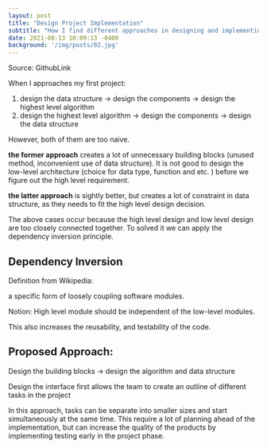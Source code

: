 ```yaml
---
layout: post
title: "Design Project Implementation"
subtitle: "How I find different approaches in designing and implementing a scheduling application"
date: 2021-08-13 10:09:13 -0400
background: '/img/posts/02.jpg'
---
```


Source: GithubLink

When I approaches my first project:

1. design the data structure → design the components → design the highest level algorithm
2. design the highest level algorithm  → design the components → design the data structure

However, both of them are too naive.

**the former approach** creates a lot of unnecessary building blocks (unused method, inconvenient use of data structure).  It is not good to design the low-level architecture (choice for data type, function and etc. ) before we figure out the high level requirement.

**the latter approach** is sightly better, but creates a lot of constraint in data structure, as they needs to fit the high level design decision.

The above cases occur because the high level design and low level design are too closely connected together. To solved it we can apply the dependency inversion principle. 

## Dependency Inversion

Definition from Wikipedia: 

a specific form of loosely coupling software modules.

Notion: High level module should be independent of the low-level modules. 

This also increases the reusability, and testability  of the code.

## Proposed Approach:

Design the building blocks → design the algorithm and data structure

Design the interface first allows the team to create an outline of  different tasks in the project

In this approach, tasks can be separate into smaller sizes and start simultaneously at the same time. This require a lot of planning ahead of the implementation, but can increase the quality of the products by implementing testing early in the project phase.